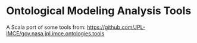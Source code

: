 # Ontological Modeling Analysis Tools

A Scala port of some tools from: https://github.com/JPL-IMCE/gov.nasa.jpl.imce.ontologies.tools